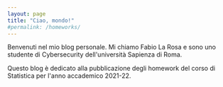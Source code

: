 ```yaml
---
layout: page
title: "Ciao, mondo!"
#permalink: /homeworks/
---
```

Benvenuti nel mio blog personale. Mi chiamo Fabio La Rosa e sono uno studente di Cybersecurity dell'università Sapienza di Roma.

Questo blog è dedicato alla pubblicazione degli homework del corso di Statistica per l'anno accademico 2021-22.